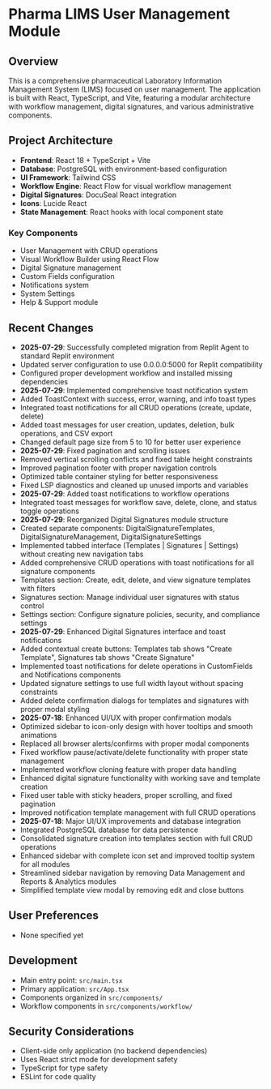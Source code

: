 # Pharma LIMS User Management Module

## Overview
This is a comprehensive pharmaceutical Laboratory Information Management System (LIMS) focused on user management. The application is built with React, TypeScript, and Vite, featuring a modular architecture with workflow management, digital signatures, and various administrative components.

## Project Architecture
- **Frontend**: React 18 + TypeScript + Vite
- **Database**: PostgreSQL with environment-based configuration
- **UI Framework**: Tailwind CSS
- **Workflow Engine**: React Flow for visual workflow management
- **Digital Signatures**: DocuSeal React integration
- **Icons**: Lucide React
- **State Management**: React hooks with local component state

### Key Components
- User Management with CRUD operations
- Visual Workflow Builder using React Flow
- Digital Signature management
- Custom Fields configuration
- Notifications system
- System Settings
- Help & Support module

## Recent Changes
- **2025-07-29**: Successfully completed migration from Replit Agent to standard Replit environment
- Updated server configuration to use 0.0.0.0:5000 for Replit compatibility
- Configured proper development workflow and installed missing dependencies
- **2025-07-29**: Implemented comprehensive toast notification system
- Added ToastContext with success, error, warning, and info toast types
- Integrated toast notifications for all CRUD operations (create, update, delete)
- Added toast messages for user creation, updates, deletion, bulk operations, and CSV export
- Changed default page size from 5 to 10 for better user experience
- **2025-07-29**: Fixed pagination and scrolling issues
- Removed vertical scrolling conflicts and fixed table height constraints
- Improved pagination footer with proper navigation controls
- Optimized table container styling for better responsiveness
- Fixed LSP diagnostics and cleaned up unused imports and variables
- **2025-07-29**: Added toast notifications to workflow operations
- Integrated toast messages for workflow save, delete, clone, and status toggle operations
- **2025-07-29**: Reorganized Digital Signatures module structure
- Created separate components: DigitalSignatureTemplates, DigitalSignatureManagement, DigitalSignatureSettings
- Implemented tabbed interface (Templates | Signatures | Settings) without creating new navigation tabs
- Added comprehensive CRUD operations with toast notifications for all signature components
- Templates section: Create, edit, delete, and view signature templates with filters
- Signatures section: Manage individual user signatures with status control
- Settings section: Configure signature policies, security, and compliance settings
- **2025-07-29**: Enhanced Digital Signatures interface and toast notifications
- Added contextual create buttons: Templates tab shows "Create Template", Signatures tab shows "Create Signature"
- Implemented toast notifications for delete operations in CustomFields and Notifications components
- Updated signature settings to use full width layout without spacing constraints
- Added delete confirmation dialogs for templates and signatures with proper modal styling
- **2025-07-18**: Enhanced UI/UX with proper confirmation modals
- Optimized sidebar to icon-only design with hover tooltips and smooth animations
- Replaced all browser alerts/confirms with proper modal components
- Fixed workflow pause/activate/delete functionality with proper state management
- Implemented workflow cloning feature with proper data handling
- Enhanced digital signature functionality with working save and template creation
- Fixed user table with sticky headers, proper scrolling, and fixed pagination
- Improved notification template management with full CRUD operations
- **2025-07-18**: Major UI/UX improvements and database integration
- Integrated PostgreSQL database for data persistence
- Consolidated signature creation into templates section with full CRUD operations
- Enhanced sidebar with complete icon set and improved tooltip system for all modules
- Streamlined sidebar navigation by removing Data Management and Reports & Analytics modules
- Simplified template view modal by removing edit and close buttons

## User Preferences
- None specified yet

## Development
- Main entry point: `src/main.tsx`
- Primary application: `src/App.tsx`
- Components organized in `src/components/`
- Workflow components in `src/components/workflow/`

## Security Considerations
- Client-side only application (no backend dependencies)
- Uses React strict mode for development safety
- TypeScript for type safety
- ESLint for code quality